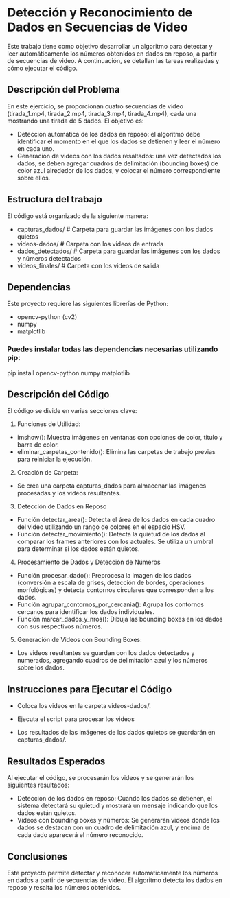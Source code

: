 # Detección y Reconocimiento de Dados en Secuencias de Video

Este trabajo tiene como objetivo desarrollar un algoritmo para detectar y leer automáticamente los números obtenidos en dados en reposo, a partir de secuencias de video.
A continuación, se detallan las tareas realizadas y cómo ejecutar el código.

## Descripción del Problema
En este ejercicio, se proporcionan cuatro secuencias de video (tirada_1.mp4, tirada_2.mp4, tirada_3.mp4, tirada_4.mp4), cada una mostrando una tirada de 5 dados. 
El objetivo es:

- Detección automática de los dados en reposo: el algoritmo debe identificar el momento en el que los dados se detienen y leer el número en cada uno.
- Generación de videos con los dados resaltados: una vez detectados los dados, se deben agregar cuadros de delimitación (bounding boxes) de color azul alrededor de los dados, y colocar el número correspondiente sobre ellos.
  
## Estructura del trabajo
El código está organizado de la siguiente manera:


- capturas_dados/        # Carpeta para guardar las imágenes con los dados quietos
- videos-dados/          # Carpeta con los videos de entrada
- dados_detectados/      # Carpeta para guardar las imágenes con los dados y números detectados
- videos_finales/        # Carpeta con los videos de salida

## Dependencias
Este proyecto requiere las siguientes librerías de Python:

- opencv-python (cv2)
- numpy
- matplotlib

### Puedes instalar todas las dependencias necesarias utilizando pip:

pip install opencv-python numpy matplotlib

## Descripción del Código
El código se divide en varias secciones clave:

1. Funciones de Utilidad: 
- imshow(): Muestra imágenes en ventanas con opciones de color, título y barra de color.
- eliminar_carpetas_contenido(): Elimina las carpetas de trabajo previas para reiniciar la ejecución.
  
2. Creación de Carpeta: 
- Se crea una carpeta capturas_dados para almacenar las imágenes procesadas y los videos resultantes. 

3. Detección de Dados en Reposo
- Función detectar_area(): Detecta el área de los dados en cada cuadro del video utilizando un rango de colores en el espacio HSV.
- Función detectar_movimiento(): Detecta la quietud de los dados al comparar los frames anteriores con los actuales. Se utiliza un umbral para determinar si los dados están quietos.
  
4. Procesamiento de Dados y Detección de Números
- Función procesar_dado(): Preprocesa la imagen de los dados (conversión a escala de grises, detección de bordes, operaciones morfológicas) y detecta contornos circulares que corresponden a los dados.
- Función agrupar_contornos_por_cercania(): Agrupa los contornos cercanos para identificar los dados individuales.
- Función marcar_dados_y_nros(): Dibuja las bounding boxes en los dados con sus respectivos números.

5. Generación de Videos con Bounding Boxes: 
- Los videos resultantes se guardan con los dados detectados y numerados, agregando cuadros de delimitación azul y los números sobre los dados.

## Instrucciones para Ejecutar el Código
- Coloca los videos en la carpeta videos-dados/.

- Ejecuta el script para procesar los videos

- Los resultados de las imágenes de los dados quietos se guardarán en capturas_dados/.

## Resultados Esperados
Al ejecutar el código, se procesarán los videos y se generarán los siguientes resultados:

- Detección de los dados en reposo: Cuando los dados se detienen, el sistema detectará su quietud y mostrará un mensaje indicando que los dados están quietos.
- Videos con bounding boxes y números: Se generarán videos donde los dados se destacan con un cuadro de delimitación azul, y encima de cada dado aparecerá el número reconocido.
  
## Conclusiones
Este proyecto permite detectar y reconocer automáticamente los números en dados a partir de secuencias de video. 
El algoritmo detecta los dados en reposo y resalta los números obtenidos.
